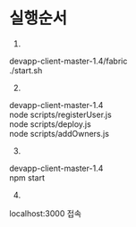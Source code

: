 # 실행순서

1.  
devapp-client-master-1.4/fabric  
./start.sh  
  
2.  
devapp-client-master-1.4  
node scripts/registerUser.js  
node scripts/deploy.js  
node scripts/addOwners.js  
 
3.  
devapp-client-master-1.4  
npm start    
  
4.
localhost:3000 접속   
